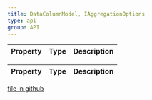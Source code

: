 ```yaml
---
title: DataColumnModel, IAggregationOptions
type: api
group: API
---
```



Property|Type|Description
---|---|---



Property|Type|Description
---|---|---

[file in github](https://github.com/qgrid/ng2/core/data.column.model.d.ts)
